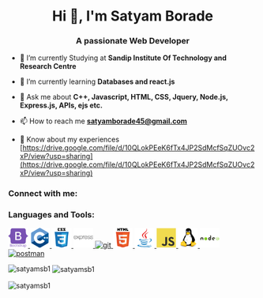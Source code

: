 <h1 align="center">Hi 👋, I'm Satyam Borade</h1>
<h3 align="center">A passionate Web Developer</h3>

- 🔭 I’m currently Studying at **Sandip Institute Of Technology and Research Centre**

- 🌱 I’m currently learning **Databases and react.js**

- 💬 Ask me about **C++, Javascript, HTML, CSS, Jquery, Node.js, Express.js, APIs, ejs etc.**

- 📫 How to reach me **satyamborade45@gmail.com**

- 📄 Know about my experiences [https://drive.google.com/file/d/10QLokPEeK6fTx4JP2SdMcfSqZUOvc2xP/view?usp=sharing](https://drive.google.com/file/d/10QLokPEeK6fTx4JP2SdMcfSqZUOvc2xP/view?usp=sharing)

<h3 align="left">Connect with me:</h3>
<p align="left">
</p>

<h3 align="left">Languages and Tools:</h3>
<p align="left"> <a href="https://getbootstrap.com" target="_blank" rel="noreferrer"> <img src="https://raw.githubusercontent.com/devicons/devicon/master/icons/bootstrap/bootstrap-plain-wordmark.svg" alt="bootstrap" width="40" height="40"/> </a> <a href="https://www.w3schools.com/cpp/" target="_blank" rel="noreferrer"> <img src="https://raw.githubusercontent.com/devicons/devicon/master/icons/cplusplus/cplusplus-original.svg" alt="cplusplus" width="40" height="40"/> </a> <a href="https://www.w3schools.com/css/" target="_blank" rel="noreferrer"> <img src="https://raw.githubusercontent.com/devicons/devicon/master/icons/css3/css3-original-wordmark.svg" alt="css3" width="40" height="40"/> </a> <a href="https://expressjs.com" target="_blank" rel="noreferrer"> <img src="https://raw.githubusercontent.com/devicons/devicon/master/icons/express/express-original-wordmark.svg" alt="express" width="40" height="40"/> </a> <a href="https://git-scm.com/" target="_blank" rel="noreferrer"> <img src="https://www.vectorlogo.zone/logos/git-scm/git-scm-icon.svg" alt="git" width="40" height="40"/> </a> <a href="https://www.w3.org/html/" target="_blank" rel="noreferrer"> <img src="https://raw.githubusercontent.com/devicons/devicon/master/icons/html5/html5-original-wordmark.svg" alt="html5" width="40" height="40"/> </a> <a href="https://www.java.com" target="_blank" rel="noreferrer"> <img src="https://raw.githubusercontent.com/devicons/devicon/master/icons/java/java-original.svg" alt="java" width="40" height="40"/> </a> <a href="https://developer.mozilla.org/en-US/docs/Web/JavaScript" target="_blank" rel="noreferrer"> <img src="https://raw.githubusercontent.com/devicons/devicon/master/icons/javascript/javascript-original.svg" alt="javascript" width="40" height="40"/> </a> <a href="https://www.linux.org/" target="_blank" rel="noreferrer"> <img src="https://raw.githubusercontent.com/devicons/devicon/master/icons/linux/linux-original.svg" alt="linux" width="40" height="40"/> </a> <a href="https://nodejs.org" target="_blank" rel="noreferrer"> <img src="https://raw.githubusercontent.com/devicons/devicon/master/icons/nodejs/nodejs-original-wordmark.svg" alt="nodejs" width="40" height="40"/> </a> <a href="https://postman.com" target="_blank" rel="noreferrer"> <img src="https://www.vectorlogo.zone/logos/getpostman/getpostman-icon.svg" alt="postman" width="40" height="40"/> </a> </p>

<p><img align="left" src="https://github-readme-stats.vercel.app/api/top-langs?username=satyamsb1&show_icons=true&locale=en&layout=compact" alt="satyamsb1" /></p>

<p>&nbsp;<img align="center" src="https://github-readme-stats.vercel.app/api?username=satyamsb1&show_icons=true&locale=en" alt="satyamsb1" /></p>

<p><img align="center" src="https://github-readme-streak-stats.herokuapp.com/?user=satyamsb1&" alt="satyamsb1" /></p>
